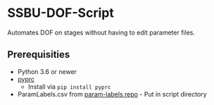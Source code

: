 # SSBU-DOF-Script
Automates DOF on stages without having to edit parameter files.

## Prerequisities 
* Python 3.6 or newer
* [pyprc](https://github.com/BenHall-7/pyprc) 
   * Install via <code>pip install pyprc</code>
* ParamLabels.csv from [param-labels repo](https://github.com/ultimate-research/param-labels) - Put in script directory


